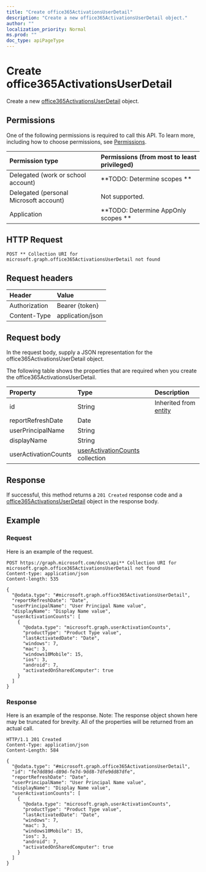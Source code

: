 ```yaml
---
title: "Create office365ActivationsUserDetail"
description: "Create a new office365ActivationsUserDetail object."
author: ""
localization_priority: Normal
ms.prod: ""
doc_type: apiPageType
---
```


# Create office365ActivationsUserDetail

Create a new [office365ActivationsUserDetail](../resources/office365activationsuserdetail.md) object.

## Permissions
One of the following permissions is required to call this API. To learn more, including how to choose permissions, see [Permissions](/concepts/permissions-reference.md).

|Permission type|Permissions (from most to least privileged)|
|:---|:---|
|Delegated (work or school account)|**TODO: Determine scopes **|
|Delegated (personal Microsoft account)|Not supported.|
|Application|**TODO: Determine AppOnly scopes **|

## HTTP Request
<!-- {
  "blockType": "ignored"
}
-->
``` http
POST ** Collection URI for microsoft.graph.office365ActivationsUserDetail not found
```

## Request headers
|Header|Value|
|:---|:---|
|Authorization|Bearer {token}|
|Content-Type|application/json|

## Request body
In the request body, supply a JSON representation for the office365ActivationsUserDetail object.

The following table shows the properties that are required when you create the office365ActivationsUserDetail.

|Property|Type|Description|
|:---|:---|:---|
|id|String| Inherited from [entity](../resources/entity.md)|
|reportRefreshDate|Date||
|userPrincipalName|String||
|displayName|String||
|userActivationCounts|[userActivationCounts](../resources/userActivationCounts.md) collection||



## Response
If successful, this method returns a `201 Created` response code and a [office365ActivationsUserDetail](../resources/office365activationsuserdetail.md) object in the response body.

## Example

### Request
Here is an example of the request.
<!-- {
  "blockType": "request",
  "name": "create_office365activationsuserdetail_from_"
}
-->
``` http
POST https://graph.microsoft.com/docs\api** Collection URI for microsoft.graph.office365ActivationsUserDetail not found
Content-type: application/json
Content-length: 535

{
  "@odata.type": "#microsoft.graph.office365ActivationsUserDetail",
  "reportRefreshDate": "Date",
  "userPrincipalName": "User Principal Name value",
  "displayName": "Display Name value",
  "userActivationCounts": [
    {
      "@odata.type": "microsoft.graph.userActivationCounts",
      "productType": "Product Type value",
      "lastActivatedDate": "Date",
      "windows": 7,
      "mac": 3,
      "windows10Mobile": 15,
      "ios": 3,
      "android": 7,
      "activatedOnSharedComputer": true
    }
  ]
}
```

### Response
Here is an example of the response. Note: The response object shown here may be truncated for brevity. All of the properties will be returned from an actual call.
<!-- {
  "blockType": "response",
  "truncated": true,
  "@odata.type": "microsoft.graph.office365activationsuserdetail"
}
-->
``` http
HTTP/1.1 201 Created
Content-Type: application/json
Content-Length: 584

{
  "@odata.type": "#microsoft.graph.office365ActivationsUserDetail",
  "id": "fe7dd89d-d89d-fe7d-9dd8-7dfe9dd87dfe",
  "reportRefreshDate": "Date",
  "userPrincipalName": "User Principal Name value",
  "displayName": "Display Name value",
  "userActivationCounts": [
    {
      "@odata.type": "microsoft.graph.userActivationCounts",
      "productType": "Product Type value",
      "lastActivatedDate": "Date",
      "windows": 7,
      "mac": 3,
      "windows10Mobile": 15,
      "ios": 3,
      "android": 7,
      "activatedOnSharedComputer": true
    }
  ]
}
```

